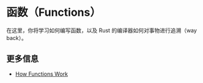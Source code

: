 # 函数（Functions）

在这里，你将学习如何编写函数，以及 Rust 的编译器如何对事物进行追溯（way back）。

## 更多信息

- [How Functions Work](https://doc.rust-lang.org/book/ch03-03-how-functions-work.html)
